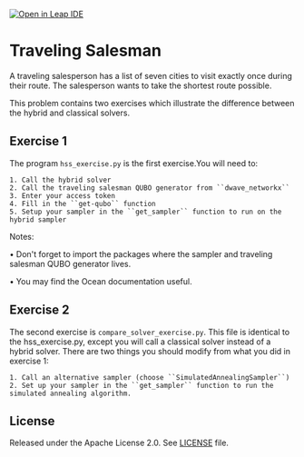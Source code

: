 [![Open in Leap IDE](	
	https://cdn-assets.cloud.dwavesys.com/shared/latest/badges/leapide.svg)](
	https://ide.dwavesys.io/#https://github.com/dwave-training/traveling-salesman)

# Traveling Salesman

A traveling salesperson has a list of seven cities to visit exactly once during their route. The salesperson wants to take the shortest route possible.

This problem contains two exercises which illustrate the difference between the hybrid and classical solvers.

## Exercise 1

The program ``hss_exercise.py`` is the first exercise.You will need to:

 	1. Call the hybrid solver
	2. Call the traveling salesman QUBO generator from ``dwave_networkx``
	3. Enter your access token
	4. Fill in the ``get-qubo`` function
	5. Setup your sampler in the ``get_sampler`` function to run on the hybrid sampler

 Notes: 
 
• Don't forget to import the packages where the sampler and traveling salesman QUBO generator lives.

• You may find the Ocean documentation useful.

## Exercise 2 

The second exercise is ``compare_solver_exercise.py``. This file is identical to the hss_exercise.py, except you will call a classical solver instead of a hybrid solver. 
There are two things you should modify from what you did in exercise 1: 

	1. Call an alternative sampler (choose ``SimulatedAnnealingSampler``) 
	2. Set up your sampler in the ``get_sampler`` function to run the simulated annealing algorithm. 

## License

Released under the Apache License 2.0. See [LICENSE](LICENSE) file.
